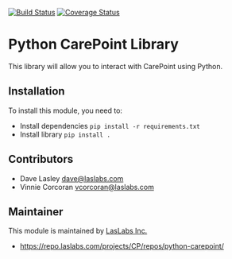 [![Build Status](https://travis-ci.org/laslabs/python-carepoint.svg?branch=master)](https://travis-ci.org/laslabs/python-carepoint)
[![Coverage Status](https://coveralls.io/repos/laslabs/python-carepoint/badge.png?branch=master)](https://coveralls.io/r/LasLabs/python-carepoint)

Python CarePoint Library
========================

This library will allow you to interact with CarePoint using Python.

Installation
-----

To install this module, you need to:

* Install dependencies `pip install -r requirements.txt`
* Install library `pip install .`


Contributors
------------

* Dave Lasley <dave@laslabs.com>
* Vinnie Corcoran <vcorcoran@laslabs.com>

Maintainer
----------

This module is maintained by [LasLabs Inc.](https://laslabs.com)

* https://repo.laslabs.com/projects/CP/repos/python-carepoint/
